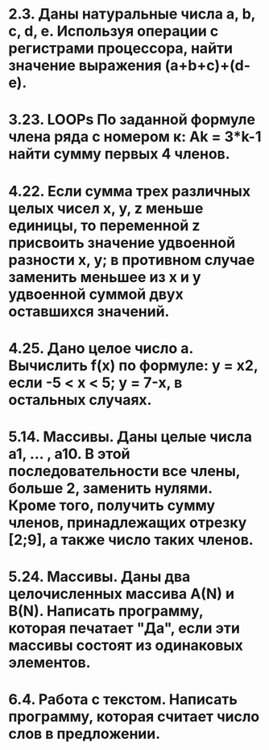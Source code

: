 # 2.3. Даны натуральные числа a, b, c, d, е. Используя операции с регистрами процессора, найти значение выражения (a+b+c)+(d-е).

# 3.23. LOOPs По заданной формуле члена ряда с номером к: Аk = 3*k-1 найти сумму первых 4 членов.

# 4.22. Если сумма трех различных целых чисел x, y, z меньше единицы, то переменной z присвоить значение удвоенной разности х, у; в противном случае заменить меньшее из х и у удвоенной суммой двух оставшихся значений.

# 4.25. Дано целое число а. Вычислить f(x) по формуле: y = х2, если -5 < х < 5; y = 7-х, в остальных случаях.

# 5.14. Массивы. Даны целые числа а1, ... , а10. В этой последовательности все члены, больше 2, заменить нулями. Кроме того, получить сумму членов, принадлежащих отрезку [2;9], а также число таких членов.

# 5.24. Массивы. Даны два целочисленных массива A(N) и B(N). Написать программу, которая печатает "Да", если эти массивы состоят из одинаковых элементов.

# 6.4. Работа с текстом. Написать программу, которая считает число слов в предложении.